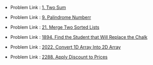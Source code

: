 
- Problem Link : [1. Two Sum](https://leetcode.com/problems/two-sum/description/)

- Problem Link : [9. Palindrome Numberr](https://leetcode.com/problems/palindrome-number/description/)

- Problem Link : [21. Merge Two Sorted Lists](https://leetcode.com/problems/merge-two-sorted-lists/description/)

- Problem Link : [1894. Find the Student that Will Replace the Chalk](https://leetcode.com/problems/find-the-student-that-will-replace-the-chalk/description/?envType=daily-question&envId=2024-09-02)

- Problem Link : [2022. Convert 1D Array Into 2D Array](https://leetcode.com/problems/convert-1d-array-into-2d-array/description/?envType=daily-question&envId=2024-09-01)

- Problem Link : [2288. Apply Discount to Prices](https://leetcode.com/problems/apply-discount-to-prices/description/)
